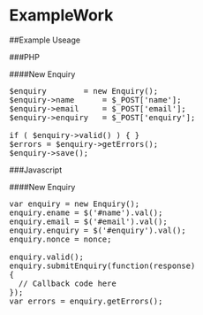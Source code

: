 # ExampleWork

##Example Useage

###PHP

####New Enquiry

<pre>
$enquiry 		= new Enquiry();
$enquiry->name 		= $_POST['name'];
$enquiry->email 	= $_POST['email'];
$enquiry->enquiry 	= $_POST['enquiry'];

if ( $enquiry->valid() ) { }
$errors = $enquiry->getErrors();
$enquiry->save();
</pre>

###Javascript

####New Enquiry

<pre>
var enquiry = new Enquiry();
enquiry.ename = $('#name').val();
enquiry.email = $('#email').val();
enquiry.enquiry = $('#enquiry').val();
enquiry.nonce = nonce;

enquiry.valid();
enquiry.submitEnquiry(function(response)
{
  // Callback code here
});
var errors = enquiry.getErrors();
</pre>
